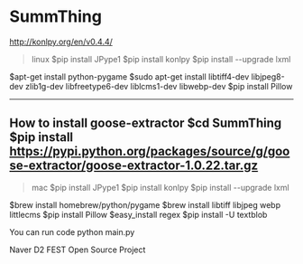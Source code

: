 # SummThing

http://konlpy.org/en/v0.4.4/

>linux
$pip install JPype1
$pip install konlpy
$pip install --upgrade lxml

$apt-get install python-pygame
$sudo apt-get install libtiff4-dev libjpeg8-dev zlib1g-dev libfreetype6-dev liblcms1-dev libwebp-dev
$pip install Pillow

-----------------------------------
How to install goose-extractor
$cd SummThing
$pip install https://pypi.python.org/packages/source/g/goose-extractor/goose-extractor-1.0.22.tar.gz
-----------------------------------

>mac
$pip install JPype1
$pip install konlpy
$pip install --upgrade lxml

$brew install homebrew/python/pygame
$brew install libtiff libjpeg webp littlecms
$pip install Pillow
$easy_install regex
$pip install -U textblob

You can run code 
python main.py

Naver D2 FEST Open Source Project
